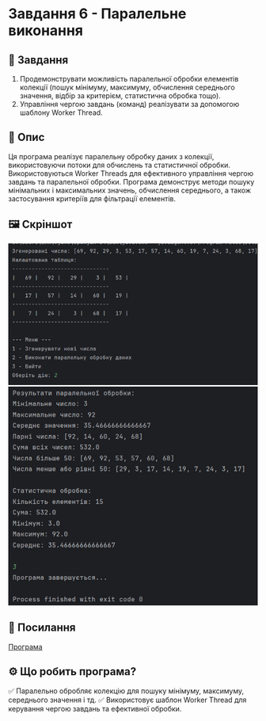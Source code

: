 # Завдання 6 - Паралельне виконання
## 📌 Завдання
1. Продемонструвати можливість паралельної обробки елементів колекції (пошук мінімуму, максимуму, обчислення середнього значення, відбір за критерієм, статистична обробка тощо).
2. Управління чергою завдань (команд) реалізувати за допомогою шаблону Worker Thread.
## 📖 Опис
Ця програма реалізує паралельну обробку даних з колекції, використовуючи потоки для обчислень та статистичної обробки. Використовуються Worker Threads для ефективного управління чергою завдань та паралельної обробки. Програма демонструє методи пошуку мінімальних і максимальних значень, обчислення середнього, а також застосування критеріїв для фільтрації елементів.
## 🖼️ Скріншот
![task6.1.jpg](../../../image/task6.1.jpg) ![task6.2.jpg](../../../image/task6.2.jpg)
## 🔗 Посилання
[Програма](https://github.com/ElinaBohomaz/OOP.Bohomaz/blob/main/OOP/src/task6/Main.java)

## ⚙️ Що робить програма?
✅ Паралельно обробляє колекцію для пошуку мінімуму, максимуму, середнього значення і тд.
✅ Використовує шаблон Worker Thread для керування чергою завдань та ефективної обробки.
